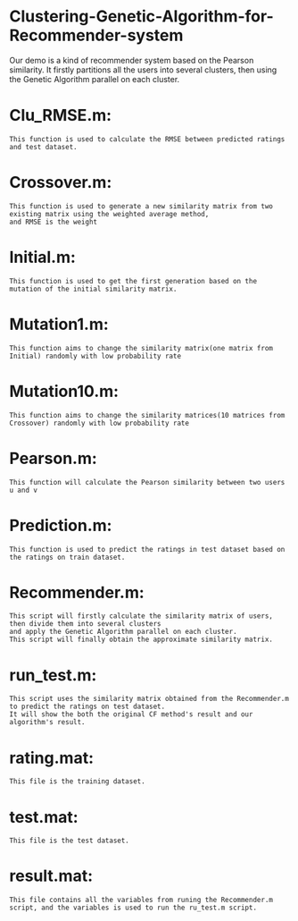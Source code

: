 # Clustering-Genetic-Algorithm-for-Recommender-system

Our demo is a kind of recommender system based on the Pearson similarity. It firstly partitions all the users into several clusters, 
then using the Genetic Algorithm parallel on each cluster.

# Clu_RMSE.m:
	This function is used to calculate the RMSE between predicted ratings and test dataset.

# Crossover.m:
	This function is used to generate a new similarity matrix from two existing matrix using the weighted average method,
	and RMSE is the weight

# Initial.m:
	This function is used to get the first generation based on the mutation of the initial similarity matrix.

# Mutation1.m:
	This function aims to change the similarity matrix(one matrix from Initial) randomly with low probability rate

# Mutation10.m:
	This function aims to change the similarity matrices(10 matrices from Crossover) randomly with low probability rate

# Pearson.m:
	This function will calculate the Pearson similarity between two users u and v

# Prediction.m:
	This function is used to predict the ratings in test dataset based on the ratings on train dataset.

# Recommender.m:
	This script will firstly calculate the similarity matrix of users, then divide them into several clusters
	and apply the Genetic Algorithm parallel on each cluster.
	This script will finally obtain the approximate similarity matrix.

# run_test.m:
	This script uses the similarity matrix obtained from the Recommender.m to predict the ratings on test dataset.
	It will show the both the original CF method's result and our algorithm's result.

# rating.mat:
	This file is the training dataset.

# test.mat:
	This file is the test dataset.
	
# result.mat:
	This file contains all the variables from runing the Recommender.m script, and the variables is used to run the ru_test.m script.
